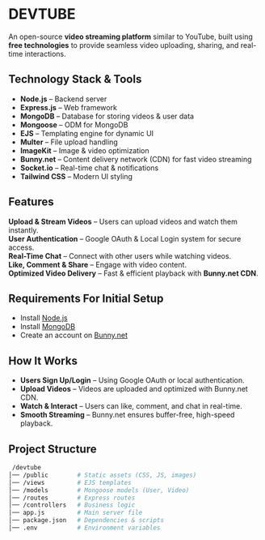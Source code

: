 # DEVTUBE 

An open-source **video streaming platform** similar to YouTube, built using **free technologies** to provide seamless video uploading, sharing, and real-time interactions.  

## Technology Stack & Tools  
- **Node.js** – Backend server  
- **Express.js** – Web framework  
- **MongoDB** – Database for storing videos & user data  
- **Mongoose** – ODM for MongoDB  
- **EJS** – Templating engine for dynamic UI  
- **Multer** – File upload handling  
- **ImageKit** – Image & video optimization  
- **Bunny.net** – Content delivery network (CDN) for fast video streaming  
- **Socket.io** – Real-time chat & notifications  
- **Tailwind CSS** – Modern UI styling  

## Features  
**Upload & Stream Videos** – Users can upload videos and watch them instantly.  
**User Authentication** – Google OAuth & Local Login system for secure access.  
**Real-Time Chat** – Connect with other users while watching videos.  
**Like, Comment & Share** – Engage with video content.  
**Optimized Video Delivery** – Fast & efficient playback with **Bunny.net CDN**.  

## Requirements For Initial Setup  
- Install [Node.js](https://nodejs.org/)  
- Install [MongoDB](https://www.mongodb.com/)  
- Create an account on [Bunny.net](https://bunny.net/)  

## How It Works
- **Users Sign Up/Login** – Using Google OAuth or local authentication.
- **Upload Videos** – Videos are uploaded and optimized with Bunny.net CDN.
- **Watch & Interact** – Users can like, comment, and chat in real-time.
- **Smooth Streaming** – Bunny.net ensures buffer-free, high-speed playback.

## Project Structure

```bash
 /devtube
│── /public        # Static assets (CSS, JS, images)
│── /views         # EJS templates
│── /models        # Mongoose models (User, Video)
│── /routes        # Express routes
│── /controllers   # Business logic
│── app.js         # Main server file
│── package.json   # Dependencies & scripts
│── .env           # Environment variables
```
